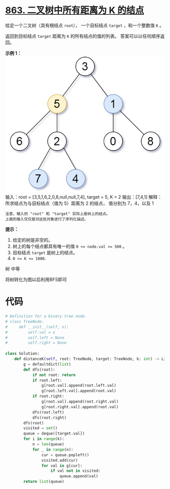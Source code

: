<!--
 * @Description: 
 * @Autor: Au3C2
 * @Date: 2021-07-28 12:26:41
 * @LastEditors: Au3C2
 * @LastEditTime: 2021-07-28 12:27:47
-->
# [863. 二叉树中所有距离为 K 的结点](https://leetcode-cn.com/problems/all-nodes-distance-k-in-binary-tree/)

给定一个二叉树（具有根结点 `root`）， 一个目标结点 `target` ，和一个整数值 `K` 。

返回到目标结点 `target` 距离为 `K` 的所有结点的值的列表。 答案可以以任何顺序返回。

 

**示例 1：**
![img](sketch0.png)
    输入：root = [3,5,1,6,2,0,8,null,null,7,4], target = 5, K = 2
    输出：[7,4,1]
    解释：
    所求结点为与目标结点（值为 5）距离为 2 的结点，
    值分别为 7，4，以及 1

    

    注意，输入的 "root" 和 "target" 实际上是树上的结点。
    上面的输入仅仅是对这些对象进行了序列化描述。
 

**提示：**

1.  给定的树是非空的。
2.  树上的每个结点都具有唯一的值 `0 <= node.val <= 500` 。
3.  目标结点 `target` 是树上的结点。
4.  `0 <= K <= 1000`.

树 中等

将树转化为图以后利用BFS即可

# 代码

```python
# Definition for a binary tree node.
# class TreeNode:
#     def __init__(self, x):
#         self.val = x
#         self.left = None
#         self.right = None

class Solution:
    def distanceK(self, root: TreeNode, target: TreeNode, k: int) -> List[int]:
        g = defaultdict(list)
        def dfs(root):
            if not root: return
            if root.left:
                g[root.val].append(root.left.val)
                g[root.left.val].append(root.val)
            if root.right:
                g[root.val].append(root.right.val)
                g[root.right.val].append(root.val)
            dfs(root.left)
            dfs(root.right)
        dfs(root)
        visited = set()
        queue = deque([target.val])
        for i in range(k):
            n = len(queue)
            for _ in range(n):
                cur = queue.popleft()
                visited.add(cur)
                for val in g[cur]:
                    if val not in visited:
                        queue.append(val)
        return list(queue)
```

